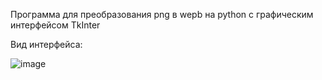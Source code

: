 Программа для преобразования png в wepb на python с графическим интерфейсом TkInter  

Вид интерфейса: 

![image](https://github.com/GameMorg/Png2Webp/assets/58044126/b66873d4-b418-42c2-9634-efc981466f7c)
